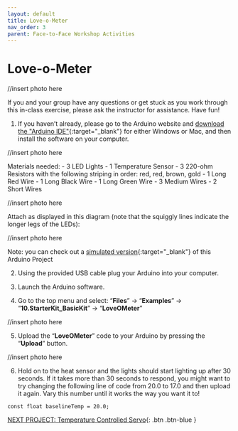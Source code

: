```yaml
---
layout: default
title: Love-o-Meter
nav_order: 3
parent: Face-to-Face Workshop Activities
---
```


# Love-o-Meter

//insert photo here

If you and your group have any questions or get stuck as you work through this in-class exercise, please ask the instructor for assistance.  Have fun!

1. If you haven’t already, please go to the Arduino website and [download the "Arduino IDE"](https://www.arduino.cc/en/Main/Software){:target="_blank"} for either Windows or Mac, and then install the software on your computer.

//insert photo here

Materials needed:
          - 3 LED Lights
          - 1 Temperature Sensor
          - 3 220-ohm Resistors with the following striping in order: red, red, brown, gold
          - 1 Long Red Wire
          - 1 Long Black Wire
          - 1 Long Green Wire
          - 3 Medium Wires
          - 2 Short Wires

//insert photo here

Attach as displayed in this diagram (note that the squiggly lines indicate the longer legs of the LEDs):

//insert photo here

Note: you can check out a [simulated version](https://goo.gl/azNRuk){:target="_blank"} of this Arduino Project

2. Using the provided USB cable plug your Arduino into your computer.

3. Launch the Arduino software.

4. Go to the top menu and select: “**Files**” -> “**Examples**” -> “**10.StarterKit_BasicKit**” -> “**LoveOMeter**”

//insert photo here

5. Upload the “**LoveOMeter**” code to your Arduino by pressing the “**Upload**” button.

//insert photo here

6. Hold on to the heat sensor and the lights should start lighting up after 30 seconds.  If it takes more than 30 seconds to respond, you might want to try changing the following line of code from 20.0 to 17.0 and then upload it again. Vary this number until it works the way you want it to!

```
const float baselineTemp = 20.0;
```

[NEXT PROJECT: Temperature Controlled Servo](temp_ctrl_servo.html){: .btn .btn-blue }
